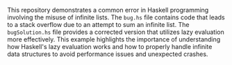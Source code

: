 This repository demonstrates a common error in Haskell programming involving the misuse of infinite lists.  The `bug.hs` file contains code that leads to a stack overflow due to an attempt to sum an infinite list. The `bugSolution.hs` file provides a corrected version that utilizes lazy evaluation more effectively.  This example highlights the importance of understanding how Haskell's lazy evaluation works and how to properly handle infinite data structures to avoid performance issues and unexpected crashes.